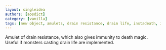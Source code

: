 ```yaml
---
layout: singleidea
authors: [aosdict]
category: [vanilla]
tags: [new object, amulets, drain resistance, drain life, instadeath, implemented in splicehack, implemented in evilhack]
---
```

Amulet of drain resistance, which also gives immunity to death magic. Useful if monsters casting drain life are implemented.
